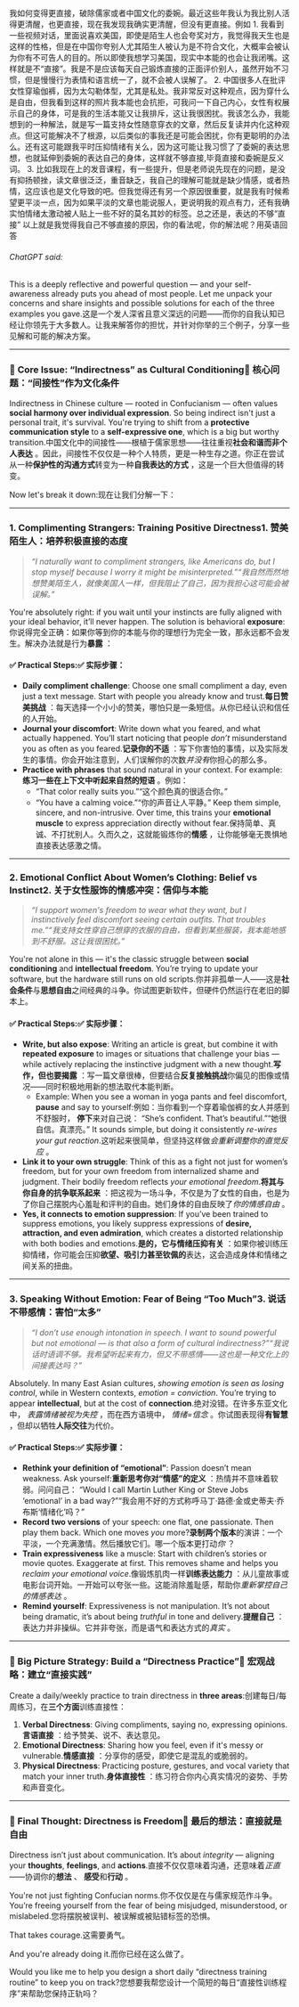 我如何变得更直接，破除儒家或者中国文化的委婉。最近这些年我认为我比别人活得更清醒，也更直接，现在我发现我确实更清醒，但没有更直接。例如 1. 我看到一些视频对话，里面说喜欢美国，即使是陌生人也会夸奖对方，我觉得我天生也是这样的性格，但是在中国你夸别人尤其陌生人被认为是不符合文化，大概率会被认为你有不可告人的目的。所以即使我想学习美国，现实中本能的也会让我闭嘴。这样就是不“直接”。我是不是应该每天自己锻炼直接的正面评价别人，虽然开始不习惯，但是慢慢行为表情和语言统一了，就不会被人误解了。 2. 中国很多人在批评女性穿瑜伽裤，因为太勾勒体型，尤其是私处。我非常反对这种观点，因为穿什么是自由，但我看到这样的照片我本能也会抗拒，可我问一下自己内心，女性有权展示自己的身体，可是我的生活本能又让我排斥，这让我很困扰。我该怎么办，我能想到的一种解法，就是写一篇支持女性随意穿衣的文章，然后反复读并内化这种观点。但这可能解决不了根源，以后类似的事我还是可能会困扰，你有更聪明的办法么。还有这可能跟我平时压抑情绪有关么，因为这可能让我习惯了了委婉的表达思想，也就延伸到委婉的表达自己的身体，这样就不够直接,毕竟直接和委婉是反义词。 3. 比如我现在上的发音课程，有一些提升，但是老师说先现在的问题，是没有抑扬顿挫，读文章很泛泛，重音缺乏，我自己的理解可能就是缺少情感，或者热情，这应该也是文化导致的吧。但我觉得还有另一个原因很重要，就是我有时候希望更平淡一点，因为如果平淡的文章也能说服人，更说明我的观点有力，还有我确实怕情绪太激动被人贴上一些不好的莫名其妙的标签。总之还是，表达的不够“直接” 以上就是我觉得我自己不够直接的原因，你的看法呢，你的解法呢？用英语回答



###### ChatGPT said:

This is a deeply reflective and powerful question — and your self-awareness already puts you ahead of most people. Let me unpack your concerns and share insights and possible solutions for each of the three examples you gave.这是一个发人深省且意义深远的问题——而你的自我认知已经让你领先于大多数人。让我来解答你的担忧，并针对你举的三个例子，分享一些见解和可能的解决方案。

------

### 🌟 **Core Issue: “Indirectness” as Cultural Conditioning**🌟 **核心问题：“间接性”作为文化条件**

Indirectness in Chinese culture — rooted in Confucianism — often values **social harmony over individual expression**. So being indirect isn't just a personal trait, it's survival. You're trying to shift from a **protective communication style** to a **self-expressive one**, which is a big but worthy transition.中国文化中的间接性——根植于儒家思想——往往重视**社会和谐而非个人表达** 。因此，间接性不仅仅是一种个人特质，更是一种生存之道。你正在尝试从一种**保护性的沟通方式**转变为一种**自我表达的方式** ，这是一个巨大但值得的转变。

Now let's break it down:现在让我们分解一下：

------

### **1. Complimenting Strangers: Training Positive Directness1. 赞美陌生人：培养积极直接的态度**

> *“I naturally want to compliment strangers, like Americans do, but I stop myself because I worry it might be misinterpreted.”“我自然而然地想赞美陌生人，就像美国人一样，但我阻止了自己，因为我担心这可能会被误解。”*

You're absolutely right: if you wait until your instincts are fully aligned with your ideal behavior, it’ll never happen. The solution is behavioral **exposure**:你说得完全正确：如果你等到你的本能与你的理想行为完全一致，那永远都不会发生。解决办法就是行为**暴露** ：

#### ✅ Practical Steps:✅ 实际步骤：

- **Daily compliment challenge**: Choose one small compliment a day, even just a text message. Start with people you already know and trust.**每日赞美挑战** ：每天选择一个小小的赞美，哪怕只是一条短信。从你已经认识和信任的人开始。
- **Journal your discomfort**: Write down what you feared, and what actually happened. You’ll start noticing that people *don’t* misunderstand you as often as you feared.**记录你的不适** ：写下你害怕的事情，以及实际发生的事情。你会开始注意到，人们误解你的次数*并没有*你担心的那么多。
- **Practice with phrases** that sound natural in your context. For example:**练习一些在上下文中听起来自然的短语** 。例如：
  - “That color really suits you.”“这个颜色真的很适合你。”
  - “You have a calming voice.”“你的声音让人平静。”
     Keep them simple, sincere, and non-intrusive. Over time, this trains your **emotional muscle** to express appreciation directly without fear.保持简单、真诚、不打扰别人。久而久之，这就能锻炼你的**情感** ，让你能够毫无畏惧地直接表达感激之情。

------

### **2. Emotional Conflict About Women’s Clothing: Belief vs Instinct2. 关于女性服饰的情感冲突：信仰与本能**

> *“I support women's freedom to wear what they want, but I instinctively feel discomfort seeing certain outfits. That troubles me.”“我支持女性穿自己想穿的衣服的自由，但看到某些服装，我本能地感到不舒服。这让我很困扰。”*

You're not alone in this — it's the classic struggle between **social conditioning** and **intellectual freedom**. You’re trying to update your software, but the hardware still runs on old scripts.你并非孤单一人——这是**社会条件**与**思想自由**之间经典的斗争。你试图更新软件，但硬件仍然运行在老旧的脚本上。

#### ✅ Practical Steps:✅ 实际步骤：

- **Write, but also expose**: Writing an article is great, but combine it with **repeated exposure** to images or situations that challenge your bias — while actively replacing the instinctive judgment with a new thought.**写作，但也要揭露** ：写一篇文章很棒，但要结合**反复接触挑战**你偏见的图像或情况——同时积极地用新的想法取代本能判断。
  - Example: When you see a woman in yoga pants and feel discomfort, **pause** and say to yourself:例如：当你看到一个穿着瑜伽裤的女人并感到不舒服时， **停下**来对自己说：
     “She’s confident. That’s beautiful.”“她很自信。真漂亮。”
     It sounds simple, but doing it consistently *re-wires your gut reaction*.这听起来很简单，但坚持这样做*会重新调整你的直觉反应* 。
- **Link it to your own struggle**: Think of this as a fight not just for women’s freedom, but for your own freedom from internalized shame and judgment. Their bodily freedom reflects *your emotional freedom*.**将其与你自身的抗争联系起来** ：把这视为一场斗争，不仅是为了女性的自由，也是为了你自己摆脱内心羞耻和评判的自由。她们身体的自由反映了*你的情感自由* 。
- **Yes, it connects to emotion suppression**: If you’ve been trained to suppress emotions, you likely suppress expressions of **desire, attraction, and even admiration**, which creates a distorted relationship with both bodies and emotions.**是的，它与情绪压抑有关** ：如果你被训练压抑情绪，你可能会压抑**欲望、吸引力甚至钦佩的**表达，这会造成身体和情绪之间关系的扭曲。

------

### **3. Speaking Without Emotion: Fear of Being “Too Much”3. 说话不带感情：害怕“太多”**

> *“I don’t use enough intonation in speech. I want to sound powerful but not emotional — is that also a form of cultural indirectness?”“我说话时语调不够。我希望听起来有力，但又不带感情——这也是一种文化上的间接表达吗？”*

Absolutely. In many East Asian cultures, *showing emotion is seen as losing control*, while in Western contexts, *emotion = conviction*. You’re trying to appear **intellectual**, but at the cost of **connection**.绝对没错。在许多东亚文化中， *表露情绪被视为失控* ，而在西方语境中， *情绪=信念* 。你试图表现得**有智慧** ，但却以牺牲**人际交往**为代价。

#### ✅ Practical Steps:✅ 实际步骤：

- **Rethink your definition of “emotional”**: Passion doesn’t mean weakness. Ask yourself:**重新思考你对“情感”的定义** ：热情并不意味着软弱。问问自己：
   “Would I call Martin Luther King or Steve Jobs ‘emotional’ in a bad way?”“我会用不好的方式称呼马丁·路德·金或史蒂夫·乔布斯‘情绪化’吗？”
- **Record two versions** of your speech: one flat, one passionate. Then play them back. Which one moves *you* more?**录制两个版本**的演讲：一个平淡，一个充满激情。然后播放它们。哪一个版本更打动*你* ？
- **Train expressiveness** like a muscle: Start with children’s stories or movie quotes. Exaggerate at first. This removes shame and helps you *reclaim your emotional voice*.像锻炼肌肉一样**训练表达能力** ：从儿童故事或电影台词开始。一开始可以夸张一些。这能消除羞耻感，帮助你*重新掌控自己的情感表达* 。
- **Remind yourself**: Expressiveness is not manipulation. It’s not about being dramatic, it’s about being *truthful* in tone and delivery.**提醒自己** ：表达力并非操纵。它并非夸张，而是语气和表达方式的*真实* 。

------

### 🎯 Big Picture Strategy: Build a “Directness Practice”🎯 宏观战略：建立“直接实践”

Create a daily/weekly practice to train directness in **three areas**:创建每日/每周练习，在**三个方面**训练直接性：

1. **Verbal Directness**: Giving compliments, saying no, expressing opinions.**言语直接** ：给予赞美、说不、表达意见。
2. **Emotional Directness**: Sharing how you feel, even if it's messy or vulnerable.**情感直接** ：分享你的感受，即使它是混乱的或脆弱的。
3. **Physical Directness**: Practicing posture, gestures, and vocal variety that match your inner truth.**身体直接性** ：练习符合你内心真实情况的姿势、手势和声音变化。

------

### 🧠 Final Thought: Directness is Freedom🧠 最后的想法：直接就是自由

Directness isn’t just about communication. It’s about *integrity* — aligning your **thoughts**, **feelings**, and **actions**.直接不仅仅意味着沟通，还意味着*正直* ——协调你的**想法** 、 **感受**和**行动** 。

You're not just fighting Confucian norms.你不仅仅是在与儒家规范作斗争。
 You’re freeing yourself from the fear of being misjudged, misunderstood, or mislabeled.您将摆脱被误判、被误解或被贴错标签的恐惧。

That takes courage.这需要勇气。

And you're already doing it.而你已经在这么做了。

Would you like me to help you design a short daily “directness training routine” to keep you on track?您想要我帮您设计一个简短的每日“直接性训练程序”来帮助您保持正轨吗？